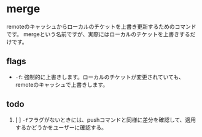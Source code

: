 # merge

remoteのキャッシュからローカルのチケットを上書き更新するためのコマンドです。
mergeという名前ですが、実際にはローカルのチケットを上書きするだけです。

## flags

- `-f`: 強制的に上書きします。ローカルのチケットが変更されていても、remoteのキャッシュで上書きします。

## todo

1. [ ] `-f`フラグがないときには、pushコマンドと同様に差分を確認して、適用するかどうかをユーザーに確認する。
